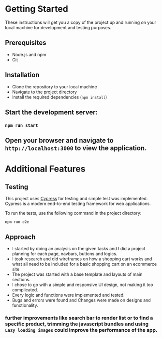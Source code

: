 # Getting Started

These instructions will get you a copy of the project up and running on your local machine for development and testing purposes.


## Prerequisites
- Node.js and npm
- Git

## Installation

- Clone the repository to your local machine
- Navigate to the project directory
- Install the required dependencies (`npm install`)


## Start the development server:
### `npm run start`

## Open your browser and navigate to `http://localhost:3000` to view the application.

# Additional Features
## Testing

This project uses [Cypress](https://www.cypress.io/) for testing and simple test was implemented. Cypress is a modern end-to-end testing framework for web applications.

To run the tests, use the following command in the project directory:

`npm run e2e`

## Approach

- I started by doing an analysis on the given tasks and I did a project planning for each page, navbars, buttons and logics.
- I took research and did wireframes on how a shopping cart works and what all need to be included for a basic shopping cart on an ecommerce site
- The project was started with a base template and layouts of main sections.
- I chose to go with a simple and responsive UI design, not making it too complicated.
- Every logic and functions were implemented and tested.
- Bugs and errors were found and Changes were made on designs and functionality.

### further improvements like search bar to render list or to find a specific product, trimming the javascript bundles and using `Lazy loading images` could improve the performance of the app.

